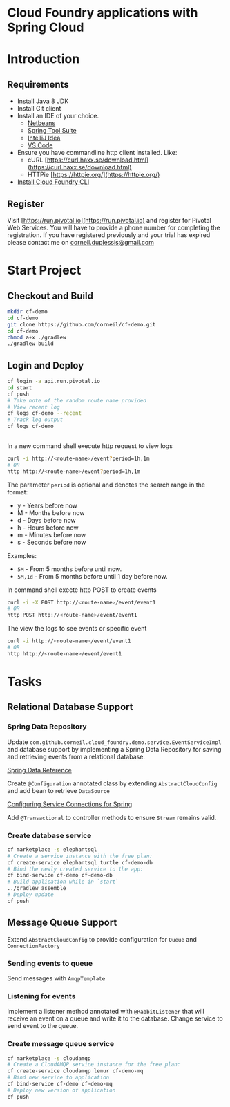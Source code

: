 # Cloud Foundry applications with Spring Cloud

# Introduction

## Requirements
* Install Java 8 JDK
* Install Git client
* Install an IDE of your choice.   
    * [Netbeans](https://netbeans.org/downloads/)
    * [Spring Tool Suite](https://spring.io/tools/sts/all/)    
    * [IntelliJ Idea](https://www.jetbrains.com/idea/download/)
    * [VS Code](https://code.visualstudio.com/)       
* Ensure you have commandline http client installed. Like: 
    * cURL [https://curl.haxx.se/download.html](https://curl.haxx.se/download.html)
    * HTTPie [https://httpie.org/](https://httpie.org/)
* [Install Cloud Foundry CLI](https://docs.cloudfoundry.org/cf-cli/install-go-cli.html)


## Register
Visit [https://run.pivotal.io](https://run.pivotal.io) and register for Pivotal Web Services.
You will have to provide a phone number for completing the registration. 
If you have registered previously and your trial has expired please contact me on [corneil.duplessis@gmail.com](mailto:corneil.duplessis@gmail.com)

# Start Project

## Checkout and Build
```bash
mkdir cf-demo
cd cf-demo
git clone https://github.com/corneil/cf-demo.git
cd cf-demo
chmod a+x ./gradlew
./gradlew build
```

## Login and Deploy

```bash
cf login -a api.run.pivotal.io
cd start 
cf push
# Take note of the random route name provided
# View recent log
cf logs cf-demo --recent
# Track log output
cf logs cf-demo
 
```

In a new command shell execute http request to view logs

```bash
curl -i http://<route-name>/event?period=1h,1m
# OR
http http://<route-name>/event?period=1h,1m
```
The parameter `period` is optional and denotes the search range in the format:

* y - Years before now
* M - Months before now
* d - Days before now
* h - Hours before now
* m - Minutes before now
* s - Seconds before now

Examples:
* `5M` - From 5 months before until now.
* `5M,1d` -  From 5 months before until 1 day before now.

In command shell execte http POST to create events
```bash
curl -i -X POST http://<route-name>/event/event1
# OR
http POST http://<route-name>/event/event1
```

The view the logs to see events or specific event

```bash
curl -i http://<route-name>/event/event1
# OR
http http://<route-name>/event/event1
```

# Tasks

## Relational Database Support

### Spring Data Repository
Update `com.github.corneil.cloud_foundry.demo.service.EventServiceImpl` and database support by implementing a Spring Data Repository for saving and retrieving events from a relational database.

[Spring Data Reference](https://docs.spring.io/spring-data/jpa/docs/2.0.8.RELEASE/reference/html/)

Create `@Configuration` annotated class by extending `AbstractCloudConfig` and add bean to retrieve `DataSource`

[Configuring Service Connections for Spring](https://docs.cloudfoundry.org/buildpacks/java/configuring-service-connections/spring-service-bindings.html)

Add `@Transactional` to controller methods to ensure `Stream` remains valid.

### Create database service

```bash
cf marketplace -s elephantsql
# Create a service instance with the free plan:
cf create-service elephantsql turtle cf-demo-db
# Bind the newly created service to the app:
cf bind-service cf-demo cf-demo-db
# Build application while in `start`
../gradlew assemble
# Deploy update
cf push
```

## Message Queue Support

Extend `AbstractCloudConfig` to provide configuration for `Queue` and `ConnectionFactory`

### Sending events to queue
Send messages with `AmqpTemplate`

### Listening for events
Implement a listener method annotated with `@RabbitListener` that will receive an event on a queue and write it to the database. 
Change service to send event to the queue.

### Create message queue service

```bash
cf marketplace -s cloudamqp
# Create a CloudAMQP service instance for the free plan:
cf create-service cloudamqp lemur cf-demo-mq
# Bind new service to application 
cf bind-service cf-demo cf-demo-mq
# Deploy new version of application
cf push
```

